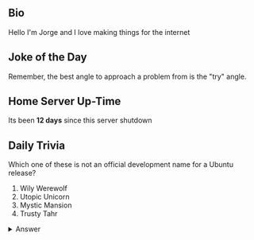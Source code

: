 ## Bio

Hello I'm Jorge and I love making things for the internet

## Joke of the Day

Remember, the best angle to approach a problem from is the "try" angle.

## Home Server Up-Time

Its been **12 days** since this server shutdown


## Daily Trivia

Which one of these is not an official development name for a Ubuntu release?
 1. Wily Werewolf
 2. Utopic Unicorn
 3. Mystic Mansion
 4. Trusty Tahr

<details>
  <summary>Answer</summary>
  Mystic Mansion
</details>
